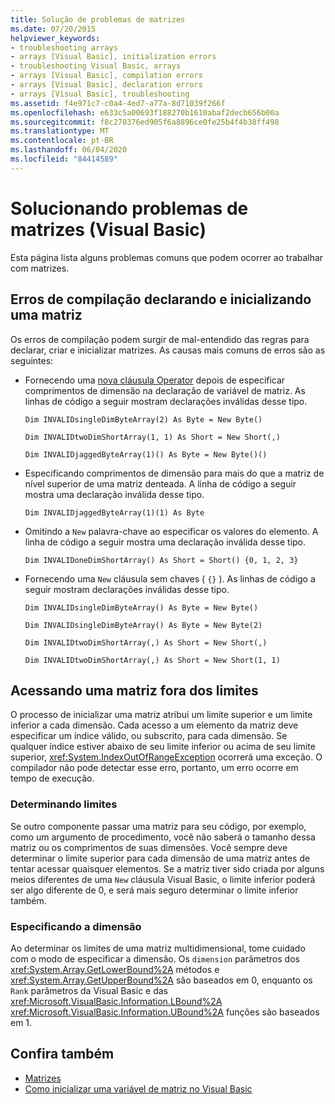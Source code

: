 ```yaml
---
title: Solução de problemas de matrizes
ms.date: 07/20/2015
helpviewer_keywords:
- troubleshooting arrays
- arrays [Visual Basic], initialization errors
- troubleshooting Visual Basic, arrays
- arrays [Visual Basic], compilation errors
- arrays [Visual Basic], declaration errors
- arrays [Visual Basic], troubleshooting
ms.assetid: f4e971c7-c0a4-4ed7-a77a-8d71039f266f
ms.openlocfilehash: e633c5a00693f188270b1610abaf2decb656b00a
ms.sourcegitcommit: f8c270376ed905f6a8896ce0fe25b4f4b38ff498
ms.translationtype: MT
ms.contentlocale: pt-BR
ms.lasthandoff: 06/04/2020
ms.locfileid: "84414589"
---
```

# <a name="troubleshooting-arrays-visual-basic"></a>Solucionando problemas de matrizes (Visual Basic)
Esta página lista alguns problemas comuns que podem ocorrer ao trabalhar com matrizes.  
  
## <a name="compilation-errors-declaring-and-initializing-an-array"></a>Erros de compilação declarando e inicializando uma matriz  
 Os erros de compilação podem surgir de mal-entendido das regras para declarar, criar e inicializar matrizes. As causas mais comuns de erros são as seguintes:  
  
- Fornecendo uma [nova cláusula Operator](../../../language-reference/operators/new-operator.md) depois de especificar comprimentos de dimensão na declaração de variável de matriz. As linhas de código a seguir mostram declarações inválidas desse tipo.  
  
     `Dim INVALIDsingleDimByteArray(2) As Byte = New Byte()`  
  
     `Dim INVALIDtwoDimShortArray(1, 1) As Short = New Short(,)`  
  
     `Dim INVALIDjaggedByteArray(1)() As Byte = New Byte()()`  
  
- Especificando comprimentos de dimensão para mais do que a matriz de nível superior de uma matriz denteada. A linha de código a seguir mostra uma declaração inválida desse tipo.  
  
     `Dim INVALIDjaggedByteArray(1)(1) As Byte`  
  
- Omitindo a `New` palavra-chave ao especificar os valores do elemento. A linha de código a seguir mostra uma declaração inválida desse tipo.  
  
     `Dim INVALIDoneDimShortArray() As Short = Short() {0, 1, 2, 3}`  
  
- Fornecendo uma `New` cláusula sem chaves ( `{}` ). As linhas de código a seguir mostram declarações inválidas desse tipo.  
  
     `Dim INVALIDsingleDimByteArray() As Byte = New Byte()`  
  
     `Dim INVALIDsingleDimByteArray() As Byte = New Byte(2)`  
  
     `Dim INVALIDtwoDimShortArray(,) As Short = New Short(,)`  
  
     `Dim INVALIDtwoDimShortArray(,) As Short = New Short(1, 1)`  
  
## <a name="accessing-an-array-out-of-bounds"></a>Acessando uma matriz fora dos limites  
 O processo de inicializar uma matriz atribui um limite superior e um limite inferior a cada dimensão. Cada acesso a um elemento da matriz deve especificar um índice válido, ou subscrito, para cada dimensão. Se qualquer índice estiver abaixo de seu limite inferior ou acima de seu limite superior, <xref:System.IndexOutOfRangeException> ocorrerá uma exceção. O compilador não pode detectar esse erro, portanto, um erro ocorre em tempo de execução.  
  
### <a name="determining-bounds"></a>Determinando limites  
 Se outro componente passar uma matriz para seu código, por exemplo, como um argumento de procedimento, você não saberá o tamanho dessa matriz ou os comprimentos de suas dimensões. Você sempre deve determinar o limite superior para cada dimensão de uma matriz antes de tentar acessar quaisquer elementos. Se a matriz tiver sido criada por alguns meios diferentes de uma `New` cláusula Visual Basic, o limite inferior poderá ser algo diferente de 0, e será mais seguro determinar o limite inferior também.  
  
### <a name="specifying-the-dimension"></a>Especificando a dimensão  
 Ao determinar os limites de uma matriz multidimensional, tome cuidado com o modo de especificar a dimensão. Os `dimension` parâmetros dos <xref:System.Array.GetLowerBound%2A> métodos e <xref:System.Array.GetUpperBound%2A> são baseados em 0, enquanto os `Rank` parâmetros da Visual Basic e das <xref:Microsoft.VisualBasic.Information.LBound%2A> <xref:Microsoft.VisualBasic.Information.UBound%2A> funções são baseados em 1.  
  
## <a name="see-also"></a>Confira também

- [Matrizes](index.md)
- [Como inicializar uma variável de matriz no Visual Basic](how-to-initialize-an-array-variable.md)
